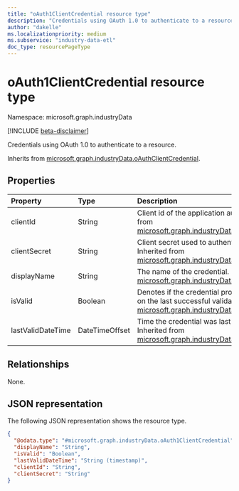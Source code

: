 ```yaml
---
title: "oAuth1ClientCredential resource type"
description: "Credentials using OAuth 1.0 to authenticate to a resource."
author: "dakelle"
ms.localizationpriority: medium
ms.subservice: "industry-data-etl"
doc_type: resourcePageType
---
```


# oAuth1ClientCredential resource type

Namespace: microsoft.graph.industryData

[!INCLUDE [beta-disclaimer](../../includes/beta-disclaimer.md)]

Credentials using OAuth 1.0 to authenticate to a resource.


Inherits from [microsoft.graph.industryData.oAuthClientCredential](../resources/industrydata-oauthclientcredential.md).

## Properties
|Property|Type|Description|
|:---|:---|:---|
| clientId          | String         | Client id of the application authenticating. Inherited from [microsoft.graph.industryData.oAuthClientCredential](../resources/industrydata-oauthclientcredential.md).                    |
| clientSecret      | String         | Client secret used to authenticate (write-only). Inherited from [microsoft.graph.industryData.oAuthClientCredential](../resources/industrydata-oauthclientcredential.md).                |
| displayName       | String         | The name of the credential. Inherited from [microsoft.graph.industryData.credential](../resources/industrydata-credential.md).                                                           |
| isValid           | Boolean        | Denotes if the credential provided is usable based on the last successful validation. Inherited from [microsoft.graph.industryData.credential](../resources/industrydata-credential.md). |
| lastValidDateTime | DateTimeOffset | Time the credential was last successfully validated. Inherited from [microsoft.graph.industryData.credential](../resources/industrydata-credential.md).                                  |

## Relationships
None.

## JSON representation
The following JSON representation shows the resource type.
<!-- {
  "blockType": "resource",
  "@odata.type": "microsoft.graph.industryData.oAuth1ClientCredential"
}
-->
``` json
{
  "@odata.type": "#microsoft.graph.industryData.oAuth1ClientCredential",
  "displayName": "String",
  "isValid": "Boolean",
  "lastValidDateTime": "String (timestamp)",
  "clientId": "String",
  "clientSecret": "String"
}
```


